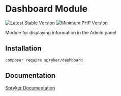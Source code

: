 # Dashboard Module
[![Latest Stable Version](https://poser.pugx.org/spryker/dashboard/v/stable.svg)](https://packagist.org/packages/spryker/dashboard)
[![Minimum PHP Version](https://img.shields.io/badge/php-%3E%3D%207.4-8892BF.svg)](https://php.net/)

Module for displaying information in the Admin panel

## Installation

```
composer require spryker/dashboard
```

## Documentation

[Spryker Documentation](https://docs.spryker.com)
